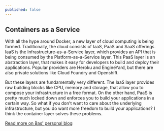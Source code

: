```yaml
---
published: false
---
```


## Containers as a Service

With all the hype around Docker, a new layer of cloud computing is being formed. Traditionally, the cloud consists of IaaS, PaaS and SaaS offerings. IaaS is the Infrastructure-as-a-Service layer, which provides an API that is being consumed by the Platform-as-a-Service layer. This PaaS layer is an abstraction layer, that makes it easy for developers to build and deploy their applications. Popular providers are Heroku and EngineYard, but there are also private solutions like Cloud Foundry and Openshift.

But these layers are fundamentally very different. The IaaS layer provides raw building blocks like CPU, memory and storage, that allow you to compose your infrastructure in a free format. On the other hand, PaaS is pretty much locked down and enforces you to build your applications in a certain way. So what if you don't want to care about the underlying infrastructure, but you do want more freedom to build your applications? I think the container layer solves these problems.

[Read more on Bas' personal blog](http://tichelaar.io/containers-as-a-service)